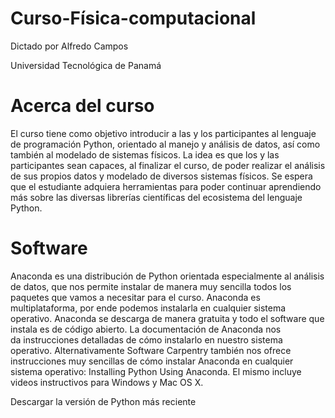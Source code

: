 # Curso-Física-computacional

Dictado por Alfredo Campos

Universidad Tecnológica de Panamá

# Acerca del curso

El curso tiene como objetivo introducir a las y los participantes al lenguaje de programación Python, orientado al manejo y análisis de datos, así como también al modelado de sistemas físicos. La idea es que los y las participantes sean capaces, al finalizar el curso, de poder realizar el análisis de sus propios datos y modelado de diversos sistemas físicos. 
Se espera que el estudiante adquiera herramientas para poder continuar aprendiendo más sobre las diversas librerías científicas del ecosistema del lenguaje Python.


# Software

Anaconda es una distribución de Python orientada especialmente al análisis de datos, que nos permite instalar de manera muy sencilla todos los paquetes que vamos a necesitar para el curso. Anaconda es multiplataforma, por ende podemos instalarla en cualquier sistema operativo. Anaconda se descarga de manera gratuita y todo el software que instala es de código abierto.
La documentación de Anaconda nos da instrucciones detalladas de cómo instalarlo en nuestro sistema operativo.
Alternativamente Software Carpentry también nos ofrece instrucciones muy sencillas de cómo instalar Anaconda en cualquier sistema operativo: Installing Python Using Anaconda. El mismo incluye videos instructivos para Windows y Mac OS X.

Descargar la versión de Python más reciente

